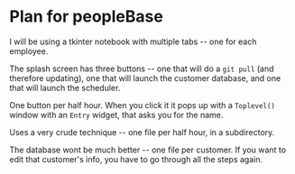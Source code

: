 # Plan for peopleBase
I will be using a tkinter notebook with multiple tabs -- one for each employee.

The splash screen has three buttons -- one that will do a `git pull` (and therefore updating), one that will launch the customer database, and one that will launch the scheduler.

One button per half hour. When you click it it pops up with a `Toplevel()` window with an `Entry` widget, that asks you for the name.

Uses a very crude technique -- one file per half hour, in a subdirectory.

The database wont be much better -- one file per customer. If you want to edit that customer's info, you have to go through all the steps again.
